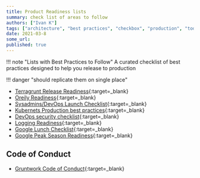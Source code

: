 ```yaml
---
title: Product Readiness lists
summary: check list of areas to follow
authors: ["Ivan K"]
tags: ["architecture", "best practices", "checkbox", "production", "todo"]
date: 2021-03-8
some_url:
published: true
---
```


!!! note "Lists with Best Practices to Follow"
    A curated checklist of best practices designed to help you release to production

!!! danger "should replicate them on single place"

- [Terragrunt Release Readiness](https://www.gruntwork.io/devops-checklist/){:target=_blank}
- [Oreily Readiness](https://learning.oreilly.com/library/view/production-ready-microservices/9781491965962/app01.html){:target=_blank}
- [Sysadmins/DevOps Launch Checklist](https://sysadmincasts.com/episodes/70-devops-launch-checklist){:target=_blank}
- [Kubernets Production best practices](https://learnk8s.io/production-best-practices){:target=_blank}
- [DevOps security checklist](https://www.sqreen.com/checklists/devops-security-checklist){:target=_blank}
- [Logging Readiness](https://cheatsheetseries.owasp.org/cheatsheets/Logging_Cheat_Sheet.html){:target=_blank}
- [Google Lunch Checklist](https://cloud.google.com/docs/platform-launch-checklist){:target=_blank}
- [Google Peak Season Readiness](https://cloud.google.com/solutions/black-friday-production-readiness){:target=_blank}

## Code of Conduct

- [Gruntwork Code of Conduct][gruntwork-toc]{:target=_blank}

[gruntwork-toc]: https://github.com/gruntwork-io/toc
